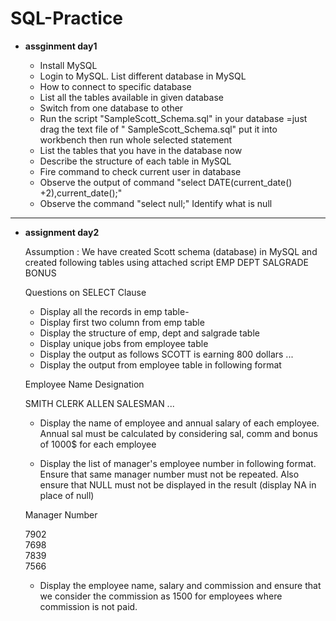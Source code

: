 # SQL-Practice

 - **assginment day1** 
   
   -  Install MySQL
   -  Login to MySQL. List different database in MySQL
   -  How to connect to specific database
   -  List all the tables available in given database
   -  Switch from one database to other
   -  Run the script "SampleScott_Schema.sql" in your database =just drag the text file of " SampleScott_Schema.sql" put it into workbench then run whole selected statement
   -  List the tables that you have in the database now
   -  Describe the structure of each table in MySQL
   -  Fire command to check current user in database
   -  Observe the output of command "select DATE(current_date() +2),current_date();"
   -  Observe the command "select null;"  Identify what is null

----------------------------------------
  
- **assignment day2** 
  
  Assumption : We have created Scott schema (database) in MySQL and created following tables using attached script
  EMP
  DEPT
  SALGRADE
  BONUS

  Questions on SELECT Clause
 
  -  Display all the records in emp table-
  -  Display first two column from emp table
  -  Display the structure of emp, dept and salgrade table
  -  Display unique jobs from employee table
  -  Display the output as follows 
            SCOTT is earning 800 dollars
            ...
  -  Display the output from employee table in following format

   Employee Name  Designation 

   SMITH                 CLERK
   ALLEN                 SALESMAN
  ...
  
  -  Display the name of employee and annual salary of each employee. Annual sal must be calculated by considering sal, comm and bonus of 1000$ for each employee
  
  -  Display the list of manager's employee number in following format. Ensure that same manager number must not be repeated. Also ensure that NULL must not be displayed in the result (display NA in place of null)
  
  Manager Number
                       
  7902<br>
  7698<br>
  7839<br>
  7566<br>
  
  -  Display the employee name, salary and commission and ensure that we consider the commission as 1500 for employees where commission is not paid. 

